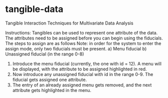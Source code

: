 tangible-data
=============

Tangible Interaction Techniques for Multivariate Data Analysis

Instructions:
Tangibles can be used to represent one attribute of the data.
The attributes need to be assigned before you can begin using the fiducials.
The steps to assign are as follows
Note: in order for the system to enter the assign mode, only two fiducials must be present. a) Menu fiducial b) Unassigned fiducial (in the range 0-8)
1. Introduce the menu fiducial (currently, the one with id = 12). A menu will be displayed, with the attribute to be assigned highlighted in red. 
2. Now introduce any unassigned fiducial with id in the range 0-9. The fiducial gets assigned one attribute.
3. The entry of an already assigned menu gets removed, and the next attribute gets highlighted in the menu. 
	
